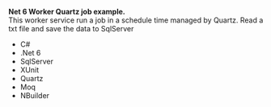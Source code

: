 **Net 6 Worker Quartz job example.**<br>
This worker service run a job in a schedule time managed by Quartz.
Read a txt file and save the data to SqlServer
- C#
- .Net 6
- SqlServer
- XUnit
- Quartz
- Moq
- NBuilder

